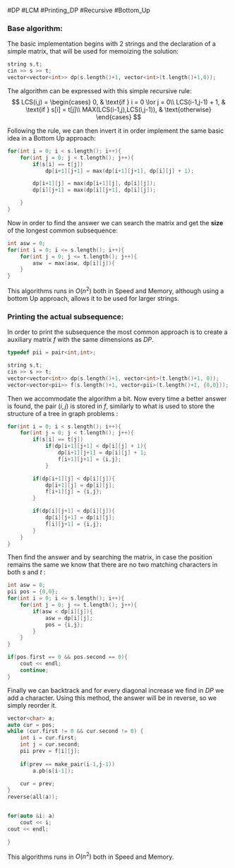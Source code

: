 #DP #LCM #Printing_DP #Recursive #Bottom_Up

### Base algorithm:

The basic implementation begins with 2 strings and the declaration of a simple matrix, that will be used for memoizing the solution:

```cpp
string s,t;
cin >> s >> t; 
vector<vector<int>> dp(s.length()+1, vector<int>(t.length()+1,0));
```

The algorithm can be expressed with this simple recursive rule:
$$
LCS(i,j) = 
\begin{cases}
	0, & \text{if }  i = 0 \lor j = 0\\
    LCS(i-1,j-1) + 1, & \text{if } s[i] = t[j]\\
    MAX(LCS(i-1,j),LCS(i,j-1)), & \text{otherwise}
\end{cases}
$$

Following the rule, we can then invert it in order implement the same basic idea in a Bottom Up approach:

```cpp
for(int i = 0; i < s.length(); i++){
	for(int j = 0; j < t.length(); j++){
		if(s[i] == t[j])
			dp[i+1][j+1] = max(dp[i+1][j+1], dp[i][j] + 1);	

		dp[i+1][j] = max(dp[i+1][j], dp[i][j]);
		dp[i][j+1] = max(dp[i][j+1], dp[i][j]);

	}
}
```

Now in order to find the  answer we can search the matrix and get the **size** of the longest common subsequence:

```cpp
int asw = 0;
for(int i = 0; i <= s.length(); i++){
    for(int j = 0; j <= t.length(); j++){
        asw  = max(asw, dp[i][j]){  
    }
}
```

This algorithms runs in $O(n^2)$ both in Speed and Memory, although using a bottom Up approach, allows it to be used for larger strings.

### Printing the actual subsequence:

In order to print the subsequence the most common approach is to create a auxiliary matrix $f$ with the same dimensions as $DP$.

```cpp
typedef pii = pair<int,int>;

string s,t;
cin >> s >> t; 
vector<vector<int>> dp(s.length()+1, vector<int>(t.length()+1, 0));
vector<vector<pii>> f(s.length()+1, vector<pii>(t.length()+1, {0,0}));
```

Then we accommodate the algorithm a bit. Now every time a better answer is found, the pair $(i,j)$  is stored in $f$, similarly to what is used to store the structure of a tree in graph problems :  

```cpp
for(int i = 0; i < s.length(); i++){
	for(int j = 0; j < t.length(); j++){
		if(s[i] == t[j])
			if(dp[i+1][j+1] < dp[i][j] + 1){
				dp[i+1][j+1] = dp[i][j] + 1;
				f[i+1][j+1] = {i,j}; 
			}                

		if(dp[i+1][j] < dp[i][j]){
			dp[i+1][j] = dp[i][j];
			f[i+1][j] = {i,j};
		}

		if(dp[i][j+1] < dp[i][j]){
			dp[i][j+1] = dp[i][j];
			f[i][j+1] = {i,j};
		}
	}
}
```

Then find the answer and by searching the matrix, in case the position remains the same we know that there are no two matching characters in both $s$ and $t$ :

```cpp
int asw = 0;
pii pos = {0,0};
for(int i = 0; i <= s.length(); i++){
    for(int j = 0; j <= t.length(); j++){
        if(asw < dp[i][j]){  
            asw = dp[i][j];
            pos = {i,j};
        }
    }
}

if(pos.first == 0 && pos.second == 0){
    cout << endl;
    continue;
}
```

Finally we can backtrack and for every diagonal increase we find in $DP$ we add a character. Using this method, the answer will  be in reverse, so we simply reorder it.

``` cpp
vector<char> a; 
auto cur = pos; 
while (cur.first != 0 && cur.second != 0) {
    int i = cur.first;
    int j = cur.second;
    pii prev = f[i][j];
    
    if(prev == make_pair(i-1,j-1)) 
	    a.pb(s[i-1]);
    
    cur = prev;
}
reverse(all(a));    


for(auto &i: a) 
	cout << i;
cout << endl;

}
```

This algorithms runs in $O(n^2)$ both in Speed and Memory.
